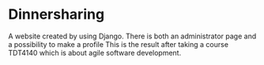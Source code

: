 # Dinnersharing
A website created by using Django. There is both an administrator page and a possibility to make a profile
This is the result after taking a course TDT4140 which is about agile software development. 
